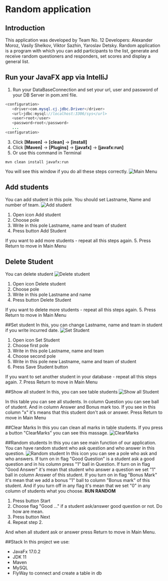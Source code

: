 # Random application
## Introduction
This application was developed by Team No. 12
Developers: Alexander Moroz, Vasily Shelkov, Viktor Sazhin, Yaroslav Detsky.
Random application is a program with which you can add participants to the list, generate and receive random questioners and responders, set scores and display a general list.

## Run your JavaFX app via IntelliJ  
1. Run your DataBaseConnection and set your url, user and password of your DB Server in pom.xml file.
```Java  
<configuration>
   <driver>com.mysql.cj.jdbc.Driver</driver>
   <url>jdbc:mysql://localhost:3306/sys</url>
   <user>root</user>
   <password>root</password>
   ...
<configuration>
   ```
3. Click **[Maven]** -> **[clean]** -> **[install]**  
4. Click **[Maven]** -> **[Plugins]** -> **[javafx]** -> **[javafx:run]**
5. Or use this command in Terminal
```shell
mvn clean install javafx:run
```
You will see this window if you do all these steps correctly.
![Main Menu](D:\RandomApl\screens\MainMenu.PNG)

## Add students
You can add student in this pole. You should set Lastname, Name and number of team.
![Add student](D:\RandomApl\screens\AddStudent.PNG)
1. Open icon Add student
2. Choose pole
3. Write in this pole Lastname, name and team of student
4. Press button Add Student

If you want to add more students - repeat all this steps again.
5. Press Return to move in Main Menu

## Delete Student
You can delete student
![Delete student](D:\RandomApl\screens\DeleteStudent.PNG)
1. Open icon Delete student
2. Choose pole
3. Write in this pole Lastname and name
4. Press button Delete Student

If you want to delete more students - repeat all this steps again.
5. Press Return to move in Main Menu

##Set student
In this, you can change Lastname, name and team in student if you write incurred date.
![Set Student](D:\RandomApl\screens\SetStudent.PNG)
1. Open icon Set Student
2. Choose first pole
3. Write in this pole Lastname, name and team
4. Choose second pole
5. Write in this pole new Lastname, name and team of student
6. Press Save Student button

If you want to set another student in your database - repeat all this steps again.
7. Press Return to move in Main Menu

##Show all student
In this, you can see table students
![Show all Student](D:\RandomApl\screens\ShowStudent.PNG)

In this table you can see all students. In column Question you can see ball of student. And in column Answer and Bonus mark too.
If you see in this column "x" it's means that this student don't ask or answer.
Press Return to move in Main Menu

##Clear Marks
In this you can clean all marks in table students.
If you press a button "ClearMarks" you can see this massage.
![ClearMarks](D:\RandomApl\screens\ClearMarks.PNG)

##Random students
In this you can see main function of our application. You can have random student who ask question and who answer in this question.
![Random student](D:\RandomApl\screens\RandomStudent.PNG)
In this icon you can see a pole who ask and who answers. 
If turn on in flag "Good Question" is a student ask a good question and in his column press "1" ball in Question.
If turn on in flag "Good Answer" it's mean that student who answer a question we set "1" ball in column Answer of this student.
If you turn on in flag "Bonus Mark" it's mean that we add a bonus "1" ball to column "Bonus mark" of this student.
And if you turn off in any flag it's mean that we set "0" in any column of students what you choose.
**RUN RANDOM**
1. Press button Start
2. Choose flag "Good ..." if a student ask/answer good question or not. Do how are mean.
3. Press button Next
4. Repeat step 2.

And when all student ask or answer press Return to move in Main Menu.

##Stack
In this project we use:
* JavaFx 17.0.2
* JDK 11
* Maven
* MySQL
* FlyWay to connect and create a table in db
